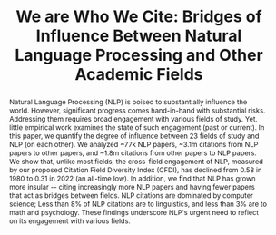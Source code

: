 ---
title: "We are Who We Cite: Bridges of Influence Between Natural Language Processing and Other Academic Fields"
abstract: Natural Language Processing (NLP) is poised to substantially influence the world. However, significant progress comes hand-in-hand with substantial risks. Addressing them requires broad engagement with various fields of study. Yet, little empirical work examines the state of such engagement (past or current). In this paper, we quantify the degree of influence between 23 fields of study and NLP (on each other). We analyzed ~77k NLP papers, ~3.1m citations from NLP papers to other papers, and ~1.8m citations from other papers to NLP papers. We show that, unlike most fields, the cross-field engagement of NLP, measured by our proposed Citation Field Diversity Index (CFDI), has declined from 0.58 in 1980 to 0.31 in 2022 (an all-time low). In addition, we find that NLP has grown more insular -- citing increasingly more NLP papers and having fewer papers that act as bridges between fields. NLP citations are dominated by computer science; Less than 8% of NLP citations are to linguistics, and less than 3% are to math and psychology. These findings underscore NLP's urgent need to reflect on its engagement with various fields.
speaker: Jan Philip Whale<sup>1</sup>, <a href="#2023-05-08-saif-mohammad">Saif M. Mohammad<sup>2</sup></a> <br/>
    <sup>1</sup>PhD candidate, University of Göttingen <br/>
    <sup>2</sup>Senior Research Scientist, National Research Council Canada

bio: Jan Philip Wahle is a PhD candidate in computer science at the University of Göttingen in Germany. His primary research revolves around paraphrasing, plagiarism detection, and responsible NLP, as well as their various applications such as summarization or misinformation detection. The work presented during this talk was performed during a research visit at the National Research Council Canada. Now, Jan is a visiting researcher at the University of Toronto. Updates about his research can be followed on his website, X, and LinkedIn. → <a href="https://jpwahle.com/">Website</a>  | <a href="https://twitter.com/jpwahle">X</a> | <a href="https://www.linkedin.com/in/jan-philip-wahle/">LinkedIn</a> 
time: November 20, 2023; 09:00–10:00
location: Raum A 017 Geschw.-Scholl-Pl. 1
roomfinder: https://www.hispanistentag2017.romanistik.uni-muenchen.de/bilder/planta-baja.png
img: assets/img/jan.jpeg
imgalt: Portrait of Jan Philip
imgside: right
anchor: 2023-11-20-jan-philip-whale
---